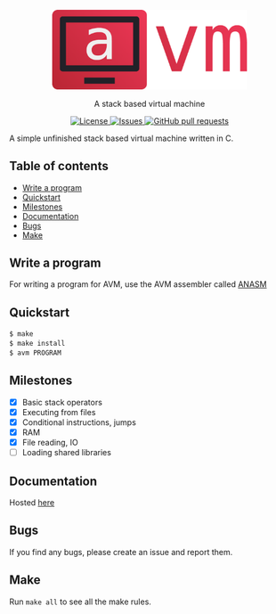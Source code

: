 <p align="center">
	<img width="350px" src="res/logo.png">
</p>
<p align="center">A stack based virtual machine</p>

<p align="center">
	<a href="./LICENSE">
		<img alt="License" src="https://img.shields.io/badge/license-GPL-blue?color=26d374"/>
	</a>
	<a href="https://github.com/avm-collection/avm/issues">
		<img alt="Issues" src="https://img.shields.io/github/issues/avm-collection/avm?color=4f79e4"/>
	</a>
	<a href="https://github.com/avm-collection/avm/pulls">
		<img alt="GitHub pull requests" src="https://img.shields.io/github/issues-pr/avm-collection/avm?color=4f79e4"/>
	</a>
</p>

A simple unfinished stack based virtual machine written in C.

## Table of contents
* [Write a program](#write-a-program)
* [Quickstart](#quickstart)
* [Milestones](#milestones)
* [Documentation](#documentation)
* [Bugs](#bugs)
* [Make](#make)

## Write a program
For writing a program for AVM, use the AVM assembler called [ANASM](https://github.com/avm-collection/anasm)

## Quickstart
```sh
$ make
$ make install
$ avm PROGRAM
```

## Milestones
- [X] Basic stack operators
- [X] Executing from files
- [X] Conditional instructions, jumps
- [X] RAM
- [X] File reading, IO
- [ ] Loading shared libraries

## Documentation
Hosted [here](https://avm-collection.github.io/avm/documentation)

## Bugs
If you find any bugs, please create an issue and report them.

## Make
Run `make all` to see all the make rules.
